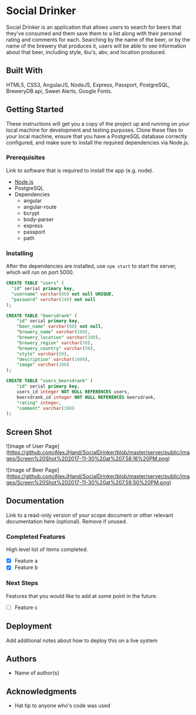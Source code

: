 # Social Drinker

Social Drinker is an application that allows users to search for beers that they've consumed and them save them to a list along with their personal rating and comments for each. Searching by the name of the beer, or by the name of the brewery that produces it, users will be able to see information about that beer, including style, ibu's, abv, and location produced. 

## Built With

HTML5, CSS3, AngularJS, NodeJS, Express, Passport, PostgreSQL, BreweryDB api, Sweet Alerts, Google Fonts.

## Getting Started

These instructions will get you a copy of the project up and running on your local machine for development and testing purposes. 
Clone these files to your local machine, ensure that you have a PostgreSQL database correctly configured, and make sure to install the required dependencies via Node.js.

### Prerequisites

Link to software that is required to install the app (e.g. node).

- [Node.js](https://nodejs.org/en/)
- PostgreSQL
- Dependencies
  - angular
  - angular-route
  - bcrypt
  - body-parser
  - express
  - passport
  - path


### Installing

After the dependencies are installed, use ```npm start``` to start the server, which will run on port 5000.

```sql
CREATE TABLE "users" (
  "id" serial primary key,
  "username" varchar(80) not null UNIQUE,
  "password" varchar(240) not null
);

CREATE TABLE "beersdrank" (
	"id" serial primary key,
	"beer_name" varchar(80) not null,
	"brewery_name" varchar(100),
	"brewery_location" varchar(100),
	"brewery_region" varchar(50),
	"brewery_country" varchar(50),
	"style" varchar(50),
	"description" varchar(1000),
	"image" varchar(200)
);

CREATE TABLE "users_beersdrank" (
	"id" serial primary key,
	users_id integer NOT NULL REFERENCES users,
	beersdrank_id integer NOT NULL REFERENCES beersdrank,
	"rating" integer,
	"comment" varchar(300)
);
```

## Screen Shot

![Image of User Page]
(https://github.com/AlexJHand/SocialDrinker/blob/master/server/public/images/Screen%20Shot%202017-11-30%20at%207.58.16%20PM.png)

![Image of Beer Page]
(https://github.com/AlexJHand/SocialDrinker/blob/master/server/public/images/Screen%20Shot%202017-11-30%20at%207.59.50%20PM.png)

## Documentation

Link to a read-only version of your scope document or other relevant documentation here (optional). Remove if unused.

### Completed Features

High level list of items completed.

- [x] Feature a
- [x] Feature b

### Next Steps

Features that you would like to add at some point in the future.

- [ ] Feature c

## Deployment

Add additional notes about how to deploy this on a live system

## Authors

* Name of author(s)


## Acknowledgments

* Hat tip to anyone who's code was used
